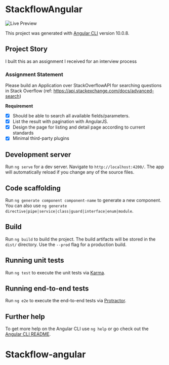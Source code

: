 # StackflowAngular

![Live Preview](https://andy1729.github.io/Stackflow-angular)

This project was generated with [Angular CLI](https://github.com/angular/angular-cli) version 10.0.8.

## Project Story

I built this as an assignment I received for an interview process

### Assignment Statement
Please build an Application over StackOverflowAPI for searching questions in Stack Overflow (ref: https://api.stackexchange.com/docs/advanced-search)

**Requirement**
- [x] Should be able to search all available fields/parameters. 
- [x] List the result with pagination with AngularJS.
- [x] Design the page for listing and detail page according to current standards
- [x] Minimal third-party plugins
   
## Development server

Run `ng serve` for a dev server. Navigate to `http://localhost:4200/`. The app will automatically reload if you change any of the source files.

## Code scaffolding

Run `ng generate component component-name` to generate a new component. You can also use `ng generate directive|pipe|service|class|guard|interface|enum|module`.

## Build

Run `ng build` to build the project. The build artifacts will be stored in the `dist/` directory. Use the `--prod` flag for a production build.

## Running unit tests

Run `ng test` to execute the unit tests via [Karma](https://karma-runner.github.io).

## Running end-to-end tests

Run `ng e2e` to execute the end-to-end tests via [Protractor](http://www.protractortest.org/).

## Further help

To get more help on the Angular CLI use `ng help` or go check out the [Angular CLI README](https://github.com/angular/angular-cli/blob/master/README.md).
# Stackflow-angular
